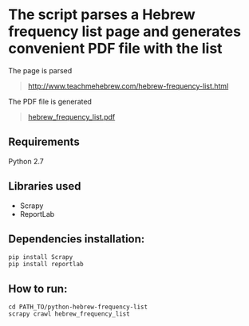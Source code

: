 # The script parses a Hebrew frequency list page and generates convenient PDF file with the list

The page is parsed 

> http://www.teachmehebrew.com/hebrew-frequency-list.html

The PDF file is generated

> [hebrew_frequency_list.pdf](./hebrew_frequency_list.pdf)

## Requirements

Python 2.7

## Libraries used
<ul>
  <li>Scrapy</li>
  <li>ReportLab</li>
</ul>

## Dependencies installation:
    
	pip install Scrapy
	pip install reportlab
	
## How to run:

	cd PATH_TO/python-hebrew-frequency-list
	scrapy crawl hebrew_frequency_list